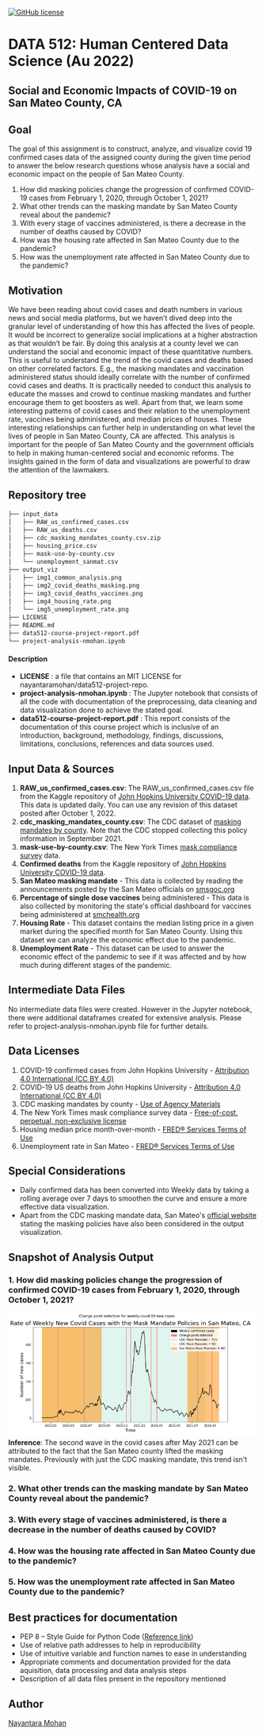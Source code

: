 [![GitHub license](https://img.shields.io/github/license/nayantaramohan/data512-project-repo)](https://github.com/nayantaramohan/data512-project-repo/blob/main/LICENSE)

# DATA 512: Human Centered Data Science (Au 2022)

## Social and Economic Impacts of COVID-19 on San Mateo County, CA

## Goal
The goal of this assignment is to construct, analyze, and visualize covid 19 confirmed cases data of the assigned county during the given time period to answer the below research questions whose analysis have a social and economic impact on the people of San Mateo County.  
1.	How did masking policies change the progression of confirmed COVID-19 cases from February 1, 2020, through October 1, 2021?
2.	What other trends can the masking mandate by San Mateo County reveal about the pandemic?
3.	With every stage of vaccines administered, is there a decrease in the number of deaths caused by COVID?
4.	How was the housing rate affected in San Mateo County due to the pandemic?
5.	How was the unemployment rate affected in San Mateo County due to the pandemic?

## Motivation
We have been reading about covid cases and death numbers in various news and social media platforms, but we haven’t dived deep into the granular level of understanding of how this has affected the lives of people. It would be incorrect to generalize social implications at a higher abstraction as that wouldn’t be fair. By doing this analysis at a county level we can understand the social and economic impact of these quantitative numbers. This is useful to understand the trend of the covid cases and deaths based on other correlated factors. E.g., the masking mandates and vaccination administered status should ideally correlate with the number of confirmed covid cases and deaths. It is practically needed to conduct this analysis to educate the masses and crowd to continue masking mandates and further encourage them to get boosters as well. Apart from that, we learn some interesting patterns of covid cases and their relation to the unemployment rate, vaccines being administered, and median prices of houses. These interesting relationships can further help in understanding on what level the lives of people in San Mateo County, CA are affected. This analysis is important for the people of San Mateo County and the government officials to help in making human-centered social and economic reforms. The insights gained in the form of data and visualizations are powerful to draw the attention of the lawmakers. 

## Repository tree
```
├── input_data
│   ├── RAW_us_confirmed_cases.csv
│   ├── RAW_us_deaths.csv
│   ├── cdc_masking_mandates_county.csv.zip 
│   ├── housing_price.csv
│   ├── mask-use-by-county.csv 
│   └── unemployment_sanmat.csv
├── output_viz
│   ├── img1_common_analysis.png
│   ├── img2_covid_deaths_masking.png
│   ├── img3_covid_deaths_vaccines.png
│   ├── img4_housing_rate.png
│   └── img5_unemployment_rate.png
├── LICENSE
├── README.md
├── data512-course-project-report.pdf
└── project-analysis-nmohan.ipynb

```
#### Description
- **LICENSE** : a file that contains an MIT LICENSE for nayantaramohan/data512-project-repo.
- **project-analysis-nmohan.ipynb** : The Jupyter notebook that consists of all the code with documentation of the preprocessing, data cleaning and data visualization done to achieve the stated goal.  
- **data512-course-project-report.pdf** : This report consists of the documentation of this course project which is inclusive of an introduction, background, methodology, findings, discussions, limitations, conclusions, references and data sources used. 

## Input Data & Sources
1. **RAW_us_confirmed_cases.csv**: The RAW_us_confirmed_cases.csv file from the Kaggle repository of [John Hopkins University COVID-19 data](https://www.kaggle.com/datasets/antgoldbloom/covid19-data-from-john-hopkins-university). This data is updated daily. You can use any revision of this dataset posted after October 1, 2022.
2. **cdc_masking_mandates_county.csv**: The CDC dataset of [masking mandates by county](https://data.cdc.gov/Policy-Surveillance/U-S-State-and-Territorial-Public-Mask-Mandates-Fro/62d6-pm5i). Note that the CDC stopped collecting this policy information in September 2021.
3. **mask-use-by-county.csv**: The New York Times [mask compliance survey](https://github.com/nytimes/covid-19-data/tree/master/mask-use) data.
4. **Confirmed deaths** from the Kaggle repository of [John Hopkins University COVID-19 data](https://www.kaggle.com/datasets/antgoldbloom/covid19-data-from-john-hopkins-university). 
5. **San Mateo masking mandate** - This data is collected by reading the announcements posted by the San Mateo officials on [smsgoc.org](https://www.smcgov.org/san-mateo-county-reopening) 
6. **Percentage of single dose vaccines** being administered - This data is also collected by monitoring the state's official dashboard for vaccines being administered at [smchealth.org](https://www.smchealth.org/post/vaccination-totals-locations-data)
7. **Housing Rate** - This dataset contains the median listing price in a given market during the specified month for San Mateo County. Using this dataset we can analyze the economic effect due to the pandemic.
8. **Unemployment Rate** - This dataset can be used to answer the economic effect of the pandemic to see if it was affected and by how much during different stages of the pandemic.

## Intermediate Data Files
No intermediate data files were created. However in the Jupyter notebook, there were additional dataframes created for extensive analysis. Please refer to project-analysis-nmohan.ipynb file for further details. 

## Data Licenses
1. COVID-19 confirmed cases from John Hopkins University - [Attribution 4.0 International (CC BY 4.0) ](https://creativecommons.org/licenses/by/4.0/)
2. COVID-19 US deaths from John Hopkins University - [Attribution 4.0 International (CC BY 4.0) ](https://creativecommons.org/licenses/by/4.0/)
3. CDC masking mandates by county - [Use of Agency Materials](https://www.cdc.gov/other/agencymaterials.html)
4. The New York Times mask compliance survey data - [Free-of-cost, perpetual, non-exclusive license](https://github.com/nytimes/covid-19-data/blob/master/LICENSE)
5. Housing median price month-over-month - [FRED® Services Terms of Use](https://fred.stlouisfed.org/legal/#full-fred-terms)
6. Unemployment rate in San Mateo - [FRED® Services Terms of Use](https://fred.stlouisfed.org/legal/#full-fred-terms)

## Special Considerations
- Daily confirmed data has been converted into Weekly data by taking a rolling average over 7 days to smoothen the curve and ensure a more effective data visualization.
- Apart from the CDC masking mandate data, San Mateo's [official website](https://www.smcgov.org/san-mateo-county-reopening) stating the masking policies have also been considered in the output visualization.

## Snapshot of Analysis Output
### 1.	How did masking policies change the progression of confirmed COVID-19 cases from February 1, 2020, through October 1, 2021?
![Question1](output_viz/img1_common_analysis.png)  
**Inference**: The second wave in the covid cases after May 2021 can be attributed to the fact that the San Mateo county lifted the masking mandates. Previously with just the CDC masking mandate, this trend isn't visible.  

### 2.	What other trends can the masking mandate by San Mateo County reveal about the pandemic?
### 3.	With every stage of vaccines administered, is there a decrease in the number of deaths caused by COVID?
### 4.	How was the housing rate affected in San Mateo County due to the pandemic?
### 5.	How was the unemployment rate affected in San Mateo County due to the pandemic?


## Best practices for documentation
- PEP 8 – Style Guide for Python Code ([Reference link](https://peps.python.org/pep-0008/))
- Use of relative path addresses to help in reproducibility
- Use of intuitive variable and function names to ease in understanding
- Appropriate comments and documentation provided for the data aquisition, data processing and data analysis steps
- Description of all data files present in the repository mentioned


## Author
[Nayantara Mohan](https://github.com/nayantaramohan) 
